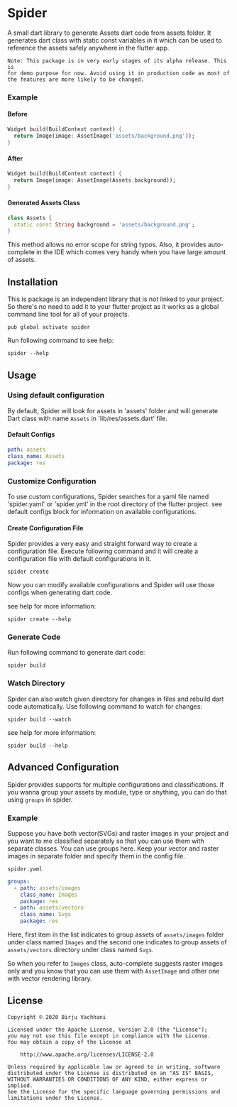 
# Spider

A small dart library to generate Assets dart code from assets folder.
It generates dart class with static const variables in it which can be used to reference
the assets safely anywhere in the flutter app.

```
Note: This package is in very early stages of its alpha release. This is
for demo purpose for now. Avoid using it in production code as most of
the features are more likely to be changed.
```

### Example

#### Before
```dart
Widget build(BuildContext context) {
  return Image(image: AssetImage('assets/background.png'));
}
```

#### After
```dart
Widget build(BuildContext context) {
  return Image(image: AssetImage(Assets.background));
}
```

#### Generated Assets Class
```dart
class Assets {
  static const String background = 'assets/background.png';
}
```

This method allows no error scope for string typos. Also, it provides auto-complete
in the IDE which comes very handy when you have large amount of assets.

## Installation

This is package is an independent library that is not linked to your project. So there's no need to add it to your flutter project as it works as a global command line tool for all of your projects.

```shell
pub global activate spider
```

Run following command to see help:

```shell
spider --help
```

## Usage

### Using default configuration
By default, Spider will look for assets in 'assets' folder and will generate Dart
class with name `Assets` in 'lib/res/assets.dart' file.

#### Default Configs
```yaml
path: assets
class_name: Assets
package: res
```

### Customize Configuration
To use custom configurations, Spider searches for a yaml file named 'spider.yaml' or 'spider.yml' in the
root directory of the flutter project. see default configs block for information on available configurations.

#### Create Configuration File
Spider provides a very easy and straight forward way to create a configuration file.
Execute following command and it will create a configuration file with default configurations in it.

```shell
spider create
```

Now you can modify available configurations and Spider will use those configs when generating dart code.

see help for more information:
```shell
spider create --help
```

### Generate Code

Run following command to generate dart code:

```shell
spider build
```

### Watch Directory
Spider can also watch given directory for changes in files and rebuild dart code automatically. Use following command to watch for changes:

```shell
spider build --watch
```

see help for more information:
```shell
spider build --help
```

## Advanced Configuration
Spider provides supports for multiple configurations and classifications. If you wanna group your assets by module, type or anything, you can do that using `groups` in spider.

### Example
Suppose you have both vector(SVGs) and raster images in your project and you want to me classified separately so that you can use them with separate classes. You can use groups here. Keep your vector and raster images in separate folder and specify them in the config file.

`spider.yaml`
```yaml
groups:
  - path: assets/images
    class_name: Images
    package: res
  - path: assets/vectors
    class_name: Svgs
    package: res
```

Here, first item in the list indicates to group assets of `assets/images` folder under class named `Images` and the second one indicates to group assets of `assets/vectors` directory under class named `Svgs`. 

So when you refer to `Images` class, auto-complete suggests raster images only and you know that you can use them with `AssetImage` and other one with vector rendering library.

## License
```
Copyright © 2020 Birju Vachhani

Licensed under the Apache License, Version 2.0 (the "License");
you may not use this file except in compliance with the License.
You may obtain a copy of the License at

    http://www.apache.org/licenses/LICENSE-2.0

Unless required by applicable law or agreed to in writing, software
distributed under the License is distributed on an "AS IS" BASIS,
WITHOUT WARRANTIES OR CONDITIONS OF ANY KIND, either express or implied.
See the License for the specific language governing permissions and
limitations under the License.
```
